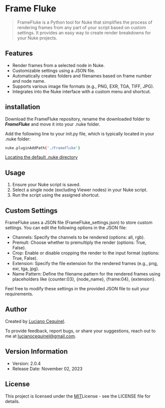# Frame Fluke
> <p>FrameFluke is a Python tool for Nuke that simplifies the process of rendering frames from any part of your script based on custom settings. It provides an easy way to create render breakdowns for your Nuke projects.</p>

## Features
+ Render frames from a selected node in Nuke.
+ Customizable settings using a JSON file.
+ Automatically creates folders and filenames based on frame number and node name.
+ Supports various image file formats (e.g., PNG, EXR, TGA, TIFF, JPG).
+ Integrates into the Nuke interface with a custom menu and shortcut.

## installation
Download the FrameFluke repository, rename the downloaded folder to ***FrameFluke*** and move it into your .nuke folder.

Add the following line to your init.py file, which is typically located in your .nuke folder:
```bash
nuke.pluginAddPath('./FrameFluke')
```
[Locating the default .nuke directory](https://support.foundry.com/hc/en-us/articles/207271649-Q100048-Nuke-Directory-Locations)

## Usage
1. Ensure your Nuke script is saved.
2. Select a single node (excluding Viewer nodes) in your Nuke script.
3. Run the script using the assigned shortcut.

## Custom Settings
FrameFluke uses a JSON file (FrameFluke_settings.json) to store custom settings. You can edit the following options in the JSON file:

+ Channels: Specify the channels to be rendered (options: all, rgb).
+ Premult: Choose whether to premultiply the render (options: True, False).
+ Crop: Enable or disable cropping the render to the input format (options: True, False).
+ Extension: Specify the file extension for the rendered frames (e.g., png, exr, tga, jpg).
+ Name Pattern: Define the filename pattern for the rendered frames using placeholders like {counter:03}, {node_name}, {frame:04}, {extension}.

Feel free to modify these settings in the provided JSON file to suit your requirements.

## Author
Created by [Luciano Cequinel](https://www.cequinavfx.com).

To provide feedback, report bugs, or share your suggestions, reach out to me at [lucianocequinel@gmail.com]().

## Version Information
+ Version: 2.0.4
+ Release Date: November 02, 2023

## License
This project is licensed under the [MIT](https://choosealicense.com/licenses/mit/)License - see the LICENSE file for details.

